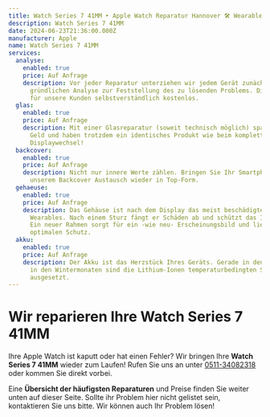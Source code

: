 ```yaml
---
title: Watch Series 7 41MM ‣ Apple Watch Reparatur Hannover 🛠️ Wearables Werkstatt
description: Watch Series 7 41MM
date: 2024-06-23T21:36:00.000Z
manufacturer: Apple
name: Watch Series 7 41MM
services:
  analyse:
    enabled: true
    price: Auf Anfrage
    description: Vor jeder Reparatur unterziehen wir jedem Gerät zunächst einer
      gründlichen Analyse zur Feststellung des zu lösenden Problems. Diese ist
      für unsere Kunden selbstverständlich kostenlos.
  glas:
    enabled: true
    price: Auf Anfrage
    description: Mit einer Glasreparatur (soweit technisch möglich) sparen sie viel
      Geld und haben trotzdem ein identisches Produkt wie beim kompletten
      Displaywechsel!
  backcover:
    enabled: true
    price: Auf Anfrage
    description: Nicht nur innere Werte zählen. Bringen Sie Ihr Smartphone mit
      unserem Backcover Austausch wieder in Top-Form.
  gehaeuse:
    enabled: true
    price: Auf Anfrage
    description: Das Gehäuse ist nach dem Display das meist beschädigte Teil eines
      Wearables. Nach einem Sturz fängt er Schäden ab und schützt das Innere.
      Ein neuer Rahmen sorgt für ein -wie neu- Erscheinungsbild und liefert
      optimalen Schutz.
  akku:
    enabled: true
    price: Auf Anfrage
    description: Der Akku ist das Herzstück Ihres Geräts. Gerade in den Sommer- und
      in den Wintermonaten sind die Lithium-Ionen temperaturbedingten Strapazen
      ausgesetzt.
---
```

# Wir reparieren Ihre Watch Series 7 41MM

Ihre Apple Watch ist kaputt oder hat einen Fehler? Wir bringen Ihre **Watch Series 7 41MM** wieder zum Laufen! Rufen Sie uns an unter [0511-34082318](tel:051134082318) oder kommen Sie direkt vorbei.

Eine **Übersicht der häufigsten Reparaturen** und Preise finden Sie weiter unten auf dieser Seite. Sollte ihr Problem hier nicht gelistet sein, kontaktieren Sie uns bitte. Wir können auch Ihr Problem lösen!
